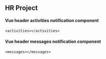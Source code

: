 ## HR Project

#### Vue header activities notification component
```vue
<activities></activities>
```

#### Vue header messages notification component
```vue
<messages></messages>
```
